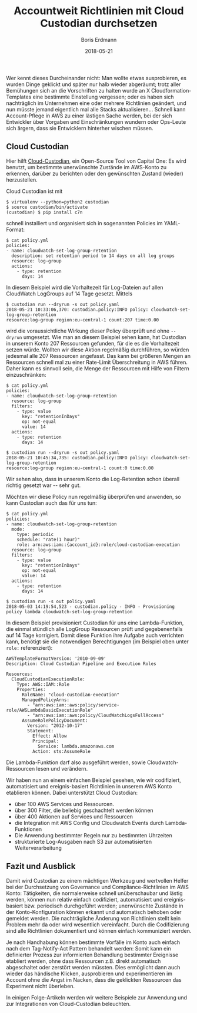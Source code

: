﻿---
title: "Accountweit Richtlinien mit Cloud Custodian durchsetzen"
author: "Boris Erdmann"
date: 2018-05-21
---

Wer kennt dieses Durcheinander nicht: Man wollte etwas ausprobieren, es wurden Dinge geklickt und später nur halb wieder abgeräumt; trotz aller Bemühungen sich an die Vorschriften zu halten wurde an X Cloudformation-Templates eine bestimmte Einstellung vergessen; oder es haben sich nachträglich im Unternehmen eine oder mehrere Richtlinien geändert, und nun müsste jemand eigentlich mal alle Stacks aktualisieren… Schnell kann Account-Pflege in AWS zu einer lästigen Sache werden, bei der sich Entwickler über Vorgaben und Einschränkungen wundern oder Ops-Leute sich ärgern, dass sie Entwicklern hinterher wischen müssen.

## Cloud Custodian

Hier hilft [Cloud-Custodian](https://github.com/capitalone/cloud-custodian), ein Open-Source Tool von Capital One: Es wird benutzt, um bestimmte unerwünschte Zustände im AWS-Konto zu erkennen, darüber zu berichten oder den gewünschten Zustand (wieder) herzustellen.

Cloud Custodian ist mit
```
$ virtualenv --python=python2 custodian
$ source custodian/bin/activate
(custodian) $ pip install c7n
```
schnell installiert und organisiert sich in sogenannten Policies im YAML-Format:

```
$ cat policy.yml
policies:
- name: cloudwatch-set-log-group-retention
  description: set retention period to 14 days on all log groups
  resource: log-group
  actions:
    - type: retention
      days: 14
```

In diesem Beispiel wird die Vorhaltezeit für Log-Dateien auf allen CloudWatch LogGroups auf 14 Tage gesetzt. Mittels
```
$ custodian run --dryrun -s out policy.yaml
2018-05-21 10:33:06,370: custodian.policy:INFO policy: cloudwatch-set-log-group-retention
resource:log-group region:eu-central-1 count:207 time:0.00
```
wird die voraussichtliche Wirkung dieser Policy überprüft und ohne `--dryrun` umgesetzt. Wie man an diesem Beispiel sehen kann, hat Custodian in unserem Konto 207 Ressourcen gefunden, für die es die Vorhaltezeit setzen würde. Wollten wir diese Aktion regelmäßig durchführen, so würden jedesmal alle 207 Ressourcen angefasst. Das kann bei größeren Mengen an Ressourcen schnell mal zu einer Rate-Limit Überschreitung in AWS führen. Daher kann es sinnvoll sein, die Menge der Ressourcen mit Hilfe von Filtern einzuschränken:
```
$ cat policy.yml
policies:
- name: cloudwatch-set-log-group-retention
  resource: log-group
  filters:
    - type: value
      key: "retentionInDays"
      op: not-equal
      value: 14
  actions:
    - type: retention
      days: 14

$ custodian run --dryrun -s out policy.yaml 
2018-05-21 10:45:34,735: custodian.policy:INFO policy: cloudwatch-set-log-group-retention
resource:log-group region:eu-central-1 count:0 time:0.00
```
Wir sehen also, dass in unserem Konto die Log-Retention schon überall richtig gesetzt war -- sehr gut.

Möchten wir diese Policy nun regelmäßig überprüfen und anwenden, so kann Custodian auch das für uns tun:
```
$ cat policy.yml
policies:
- name: cloudwatch-set-log-group-retention
  mode:
    type: periodic
    schedule: "rate(1 hour)"
    role: arn:aws:iam::{account_id}:role/cloud-custodian-execution
  resource: log-group
  filters:
    - type: value
      key: "retentionInDays"
      op: not-equal
      value: 14
  actions:
    - type: retention
      days: 14

$ custodian run -s out policy.yaml 
2018-05-03 14:19:54,523 - custodian.policy - INFO - Provisioning policy lambda cloudwatch-set-log-group-retention
```

In diesem Beispiel provisioniert Custodian für uns eine Lambda-Funktion, die einmal stündlich alle LogGroup Ressourcen prüft und gegebenenfalls auf 14 Tage korrigiert. Damit diese Funktion ihre Aufgabe auch verrichten kann, benötigt sie die notwendigen Berechtigungen (im Beispiel oben unter `role:` referenziert):
```
AWSTemplateFormatVersion: '2010-09-09'
Description: Cloud Custodian Pipeline and Execution Roles

Resources:
  CloudCustodianExecutionRole:
    Type: AWS::IAM::Role
    Properties:
      RoleName: "cloud-custodian-execution"
      ManagedPolicyArns:
        - "arn:aws:iam::aws:policy/service-role/AWSLambdaBasicExecutionRole"
        - "arn:aws:iam::aws:policy/CloudWatchLogsFullAccess"
      AssumeRolePolicyDocument:
        Version: "2012-10-17"
        Statement:
          Effect: Allow
          Principal:
            Service: lambda.amazonaws.com
          Action: sts:AssumeRole
```
Die Lambda-Funktion darf also ausgeführt werden, sowie Cloudwatch-Ressourcen lesen und verändern.

Wir haben nun an einem einfachen Beispiel gesehen, wie wir codifiziert, automatisiert und ereignis-basiert Richtlinien in unserem AWS Konto etablieren können. Dabei unterstützt Cloud Custodian:

- über 100 AWS Services und Ressourcen.
- über 300 Filter, die beliebig geschachtelt werden können
- über 400 Aktionen auf Services und Ressourcen
- die Integration mit AWS Config und Cloudwatch Events durch Lambda-Funktionen
- Die Anwendung bestimmter Regeln nur zu bestimmten Uhrzeiten
- strukturierte Log-Ausgaben nach S3 zur automatisierten Weiterverarbeitung

## Fazit und Ausblick

Damit wird Custodian zu einem mächtigen Werkzeug und wertvollen Helfer bei der Durchsetzung von Governance und Compliance-Richtlinien im AWS Konto: Tätigkeiten, die normalerweise schnell unüberschaubar und lästig werden, können nun relativ einfach codifiziert, automatisiert und ereignis-basiert bzw. periodisch durchgeführt werden; unerwünschte Zustände in der Konto-Konfiguration können erkannt und automatisch behoben oder gemeldet werden. Die nachträgliche Änderung von Richtlinien stellt kein Problem mehr da oder wird wesentlich vereinfacht. Durch die Codifizierung sind alle Richtlinien dokumentiert und können einfach kommuniziert werden.

Je nach Handhabung können bestimmte Vorfälle im Konto auch einfach nach dem Tag-Notify-Act Pattern behandelt werden: Somit kann ein definierter Prozess zur informierten Behandlung bestimmter Ereignisse etabliert werden, ohne dass Ressourcen z.B. direkt automatisch abgeschaltet oder zerstört werden müssten. Dies ermöglicht dann auch wieder das händische Klicken, ausprobieren und experimentieren im Account ohne die Angst im Nacken, dass die geklickten Ressourcen das Experiment nicht überleben.

In einigen Folge-Artikeln werden wir weitere Beispiele zur Anwendung und zur Integrationen von Cloud-Custodian beleuchten.
